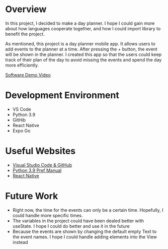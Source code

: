 # Overview

In this project, I decided to make a day planner. I hope I could gain more about how languages cooperate together, and how I could import library to benefit the project.

As mentioned, this project is a day planner mobile app. It allows users to add events to the planner at a time. After pressing the + button, the event will be shown in the planner. I created this app so that the users could keep track of their plan of the day to avoid missing the events and spend the day more efficiently.

[Software Demo Video](https://youtu.be/KS7LyncWlGM)

# Development Environment

- VS Code
- Python 3.9
- GitHib
- React Native
- Expo Go

# Useful Websites

- [Visual Studio Code & GitHub](http://code.visualstudio.com/docs/editor/versioncontrol)
- [Python 3.9 Pref Manual](http://docs.python.org/3.9/library/index.html)
- [React Native](https://reactnative.dev/)

# Future Work

- Right now, the time for the events can only be a certain time. Hopefully, I could handle more specific times.
- The variables in the project could have been dealed better with useState. I hope I could do better and use it in the future
- Because the events are shown by changing the default empty Text to the event names. I hope I could handle adding elements into the View instead
